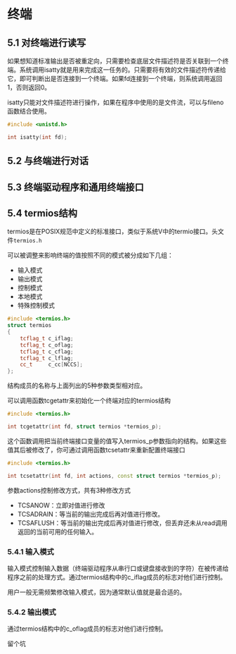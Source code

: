 # 终端

## 5.1 对终端进行读写

如果想知道标准输出是否被重定向，只需要检查底层文件描述符是否关联到一个终端。系统调用isatty就是用来完成这一任务的。只需要将有效的文件描述符传递给它，即可判断出是否连接到一个终端。如果fd连接到一个终端，则系统调用返回1，否则返回0。

isatty只能对文件描述符进行操作，如果在程序中使用的是文件流，可以与fileno函数结合使用。

```c++
#include <unistd.h>

int isatty(int fd);
```

## 5.2 与终端进行对话



## 5.3 终端驱动程序和通用终端接口



## 5.4 termios结构

termios是在POSIX规范中定义的标准接口，类似于系统V中的termio接口。头文件`termios.h`

可以被调整来影响终端的值按照不同的模式被分成如下几组：

- 输入模式
- 输出模式
- 控制模式
- 本地模式
- 特殊控制模式

```c++
#include <termios.h>
struct termios
{
    tcflag_t c_iflag;
    tcflag_t c_oflag;
    tcflag_t c_cflag;
    tcflag_t c_lflag;
    cc_t	 c_cc[NCCS];
};
```

结构成员的名称与上面列出的5种参数类型相对应。

可以调用函数tcgetattr来初始化一个终端对应的termios结构

```c++
#include <termios.h>

int tcgetattr(int fd, struct termios *termios_p);
```

这个函数调用把当前终端接口变量的值写入termios_p参数指向的结构。如果这些值其后被修改了，你可通过调用函数tcsetattr来重新配置终端接口

```c++
#include <termios.h>

int tcsetattr(int fd, int actions, const struct termios *termios_p);
```

参数actions控制修改方式，共有3种修改方式

- TCSANOW：立即对值进行修改
- TCSADRAIN：等当前的输出完成后再对值进行修改。
- TCSAFLUSH：等当前的输出完成后再对值进行修改，但丢弃还未从read调用返回的当前可用的任何输入。

### 5.4.1 输入模式

输入模式控制输入数据（终端驱动程序从串行口或键盘接收到的字符）在被传递给程序之前的处理方式。通过termios结构中的c_iflag成员的标志对他们进行控制。

用户一般无需频繁修改输入模式，因为通常默认值就是最合适的。

### 5.4.2 输出模式

通过termios结构中的c_oflag成员的标志对他们进行控制。



留个坑





